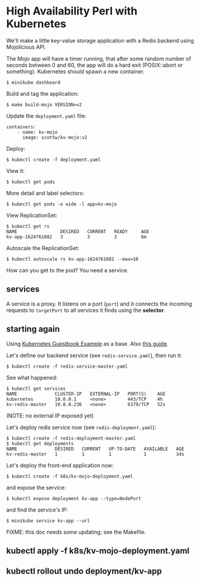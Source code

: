 # High Availability Perl with Kubernetes

We'll make a little key-value storage application with a Redis backend using Mojolicious API.

The Mojo app will have a timer running, that after some random number of seconds between 0 and 60, the app will do a hard exit (POSIX::abort or something). Kubernetes should spawn a new container.

    $ minikube dashboard

Build and tag the application:

    $ make build-mojo VERSION=v2

Update the `deployment.yaml` file:

    containers:
        - name: kv-mojo
          image: scottw/kv-mojo:v2

Deploy:

    $ kubectl create -f deployment.yaml

View it:

    $ kubectl get pods

More detail and label selectors:

    $ kubectl get pods -o wide -l app=kv-mojo

View ReplicationSet:

    $ kubectl get rs
    NAME                DESIRED   CURRENT   READY     AGE
    kv-app-1624761082   3         3         3         6m

Autoscale the ReplicationSet:

    $ kubectl autoscale rs kv-app-1624761082 --max=10

How can you get to the pod? You need a service.

## services

A service is a proxy. It listens on a port (`port`) and it connects the incoming requests to `targetPort` to all services it finds using the **selector**.

## starting again

Using [Kubernetes Guestbook Example](https://github.com/kubernetes/kubernetes/tree/master/examples/guestbook/) as a base. Also [this guide](https://medium.com/@claudiopro/getting-started-with-kubernetes-via-minikube-ada8c7a29620).

Let's define our backend service (see `redis-service.yaml`), then run it:

    $ kubectl create -f redis-service-master.yaml

See what happened:

    $ kubectl get services
    NAME              CLUSTER-IP   EXTERNAL-IP   PORT(S)    AGE
    kubernetes        10.0.0.1     <none>        443/TCP    4h
    kv-redis-master   10.0.0.236   <none>        6379/TCP   52s

(NOTE: no external IP exposed yet)

Let's deploy redis service now (see `redis-deployment.yaml`):

    $ kubectl create -f redis-deployment-master.yaml
    $ kubectl get deployments
    NAME              DESIRED   CURRENT   UP-TO-DATE   AVAILABLE   AGE
    kv-redis-master   1         1         1            1           34s

Let's deploy the front-end application now:

    $ kubectl create -f k8s/kv-mojo-deployment.yaml

and expose the service:

    $ kubectl expose deployment kv-app --type=NodePort

and find the service's IP:

    $ minikube service kv-app --url

FIXME: this doc needs some updating; see the Makefile.

## kubectl apply -f k8s/kv-mojo-deployment.yaml

## kubectl rollout undo deployment/kv-app
